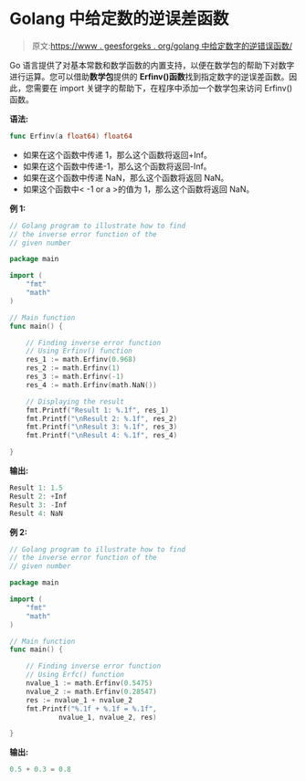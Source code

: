 # Golang 中给定数的逆误差函数

> 原文:[https://www . geesforgeks . org/golang 中给定数字的逆错误函数/](https://www.geeksforgeeks.org/inverse-error-function-of-given-number-in-golang/)

Go 语言提供了对基本常数和数学函数的内置支持，以便在数学包的帮助下对数字进行运算。您可以借助**数学包**提供的 **Erfinv()函数**找到指定数字的逆误差函数。因此，您需要在 import 关键字的帮助下，在程序中添加一个数学包来访问 Erfinv()函数。

**语法:**

```go
func Erfinv(a float64) float64
```

*   如果在这个函数中传递 1，那么这个函数将返回+Inf。
*   如果在这个函数中传递-1，那么这个函数将返回-Inf。
*   如果在这个函数中传递 NaN，那么这个函数将返回 NaN。
*   如果这个函数中< -1 or a >的值为 1，那么这个函数将返回 NaN。

**例 1:**

```go
// Golang program to illustrate how to find
// the inverse error function of the
// given number

package main

import (
    "fmt"
    "math"
)

// Main function
func main() {

    // Finding inverse error function
    // Using Erfinv() function
    res_1 := math.Erfinv(0.968)
    res_2 := math.Erfinv(1)
    res_3 := math.Erfinv(-1)
    res_4 := math.Erfinv(math.NaN())

    // Displaying the result
    fmt.Printf("Result 1: %.1f", res_1)
    fmt.Printf("\nResult 2: %.1f", res_2)
    fmt.Printf("\nResult 3: %.1f", res_3)
    fmt.Printf("\nResult 4: %.1f", res_4)

}
```

**输出:**

```go
Result 1: 1.5
Result 2: +Inf
Result 3: -Inf
Result 4: NaN

```

**例 2:**

```go
// Golang program to illustrate how to find
// the inverse error function of the
// given number

package main

import (
    "fmt"
    "math"
)

// Main function
func main() {

    // Finding inverse error function
    // Using Erfc() function
    nvalue_1 := math.Erfinv(0.5475)
    nvalue_2 := math.Erfinv(0.28547)
    res := nvalue_1 + nvalue_2
    fmt.Printf("%.1f + %.1f = %.1f",
            nvalue_1, nvalue_2, res)

}
```

**输出:**

```go
0.5 + 0.3 = 0.8
```